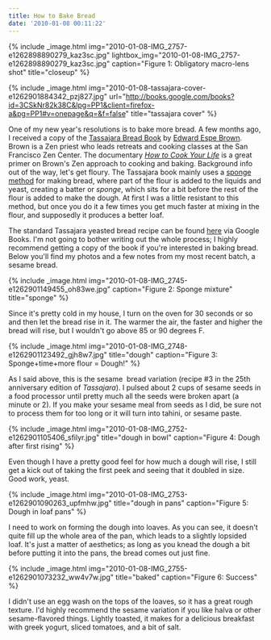 ```yaml
---
title: How to Bake Bread
date: '2010-01-08 00:11:22'
---
```



{% include _image.html img="2010-01-08-IMG_2757-e1262898890279_kaz3sc.jpg" lightbox_img="2010-01-08-IMG_2757-e1262898890279_kaz3sc.jpg" caption="Figure 1: Obligatory macro-lens shot" title="closeup"  %}

{% include _image.html img="2010-01-08-tassajara-cover-e1262901884342_pzj827.jpg" url="http://books.google.com/books?id=3CSkNr82k38C&lpg=PP1&client=firefox-a&pg=PP1#v=onepage&q=&f=false" title="tassajara cover"  %}

One of my new year's resolutions is to bake more bread. A few months ago, I received a copy of the [Tassajara Bread Book](http://www.amazon.com/Tassajara-Bread-Book-Edward-Brown/dp/157062089X) by [Edward Espe Brown](http://en.wikipedia.org/wiki/Edward_Espe_Brown). Brown is a Zen priest who leads retreats and cooking classes at the San Francisco Zen Center. The documentary [*How to Cook Your Life*](http://www.imdb.com/title/tt0943512/) is a great primer on Brown's Zen approach to cooking and baking.
Background info out of the way, let's get floury. The Tassajara book mainly uses a [sponge method](http://en.wikipedia.org/wiki/Sponge_and_dough) for making bread, where part of the flour is added to the liquids and yeast, creating a batter or *sponge*, which sits for a bit before the rest of the flour is added to make the dough. At first I was a little resistant to this method, but once you do it a few times you get much faster at mixing in the flour, and supposedly it produces a better loaf.

The standard Tassajara yeasted bread recipe can be found [here](http://books.google.com/books?id=3CSkNr82k38C&lpg=PP1&dq=tassajara%20bread&client=firefox-a&pg=PT58#v=onepage&q=&f=false) via Google Books. I'm not going to bother writing out the whole process; I highly recommend getting a copy of the book if you're interested in baking bread. Below you'll find my photos and a few notes from my most recent batch, a sesame bread.

{% include _image.html img="2010-01-08-IMG_2745-e1262901149455_oh83we.jpg" caption="Figure 2: Sponge mixture" title="sponge"  %}

Since it's pretty cold in my house, I turn on the oven for 30 seconds or so and then let the bread rise in it. The warmer the air, the faster and higher the bread will rise, but I wouldn't go above 85 or 90 degrees F.

{% include _image.html img="2010-01-08-IMG_2748-e1262901123492_gjh8w7.jpg" title="dough" caption="Figure 3: Sponge+time+more flour = Dough!" %}

As I said above, this is the sesame  bread variation (recipe #3 in the 25th anniversary edition of *Tassajara*). I pulsed about 2 cups of sesame seeds in a food processor until pretty much all the seeds were broken apart (a minute or 2). If you make your sesame meal from seeds as I did, be sure not to process them for too long or it will turn into tahini, or sesame paste.

{% include _image.html img="2010-01-08-IMG_2752-e1262901105406_sfilyr.jpg" title="dough in bowl" caption="Figure 4: Dough after first rising"  %}

Even though I have a pretty good feel for how much a dough will rise, I still get a kick out of taking the first peek and seeing that it doubled in size. Good work, yeast.

{% include _image.html img="2010-01-08-IMG_2753-e1262901090263_upfmhw.jpg" title="dough in pans" caption="Figure 5: Dough in loaf pans" %}

I need to work on forming the dough into loaves. As you can see, it doesn't quite fill up the whole area of the pan, which leads to a slightly lopsided loaf. It's just a matter of aesthetics; as long as you knead the dough a bit before putting it into the pans, the bread comes out just fine.

{% include _image.html img="2010-01-08-IMG_2755-e1262901073232_ww4v7w.jpg" title="baked" caption="Figure 6: Success" %}

I didn't use an egg wash on the tops of the loaves, so it has a great rough texture. I'd highly recommend the sesame variation if you like halva or other sesame-flavored things. Lightly toasted, it makes for a delicious breakfast with greek yogurt, sliced tomatoes, and a bit of salt.

